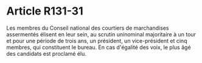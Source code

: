 # Article R131-31

Les membres du Conseil national des courtiers de marchandises assermentés élisent en leur sein, au scrutin uninominal majoritaire à un tour et pour une période de trois ans, un président, un vice-président et cinq membres, qui constituent le bureau. En cas d'égalité des voix, le plus âgé des candidats est proclamé élu.
